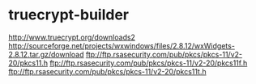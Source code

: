 truecrypt-builder
=================

http://www.truecrypt.org/downloads2
http://sourceforge.net/projects/wxwindows/files/2.8.12/wxWidgets-2.8.12.tar.gz/download
ftp://ftp.rsasecurity.com/pub/pkcs/pkcs-11/v2-20/pkcs11.h
ftp://ftp.rsasecurity.com/pub/pkcs/pkcs-11/v2-20/pkcs11f.h
ftp://ftp.rsasecurity.com/pub/pkcs/pkcs-11/v2-20/pkcs11t.h
